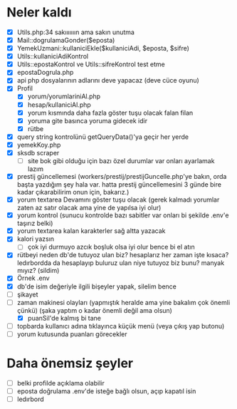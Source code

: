 # Neler kaldı
- [X] Utils.php:34 sakııııııın ama sakın unutma
- [X] Mail::dogrulamaGonder($eposta)
- [X] YemekUzmani::kullaniciEkle($kullaniciAdi, $eposta, $sifre)
- [X] Utils::kullaniciAdiKontrol
- [X] Utils::epostaKontrol ve Utils::sifreKontrol test etme
- [X] epostaDogrula.php
- [X] api php dosyalarının adlarını deve yapacaz (deve cüce oyunu)
- [X] Profil
    - [X] yorum/yorumlariniAl.php
    - [X] hesap/kullaniciAl.php
    - [X] yorum kısmında daha fazla göster tuşu olacak falan filan
    - [X] yoruma gite basınca yoruma gidecek idir
    - [X] rütbe
- [X] query string kontrolünü getQueryData()'ya geçir her yerde
- [X] yemekKoy.php
- [X] sksdb scraper
    - [ ] site bok gibi olduğu için bazı özel durumlar var onları ayarlamak lazım
- [X] prestij güncellemesi (workers/prestij/prestijGuncelle.php'ye bakın, orda başta yazdığım şey hala var. hatta prestij güncellemesini 3 günde bire kadar çıkarabilirim onun için, bakarız.)
- [X] yorum textarea Devamını göster tuşu olacak (gerek kalmadı yorumlar zaten az satır olacak ama yine de yapılsa iyi olur)
- [X] yorum kontrol (sunucu kontrolde bazı sabitler var onları bi şekilde .env'e taşırız belki)
- [X] yorum textarea kalan karakterler sağ altta yazacak
- [X] kalori yazsın
    - [ ] çok iyi durmuyo azcık boşluk olsa iyi olur bence bi el atın
- [X] rütbeyi neden db'de tutuyoz ulan biz? hesaplarız her zaman işte kısaca? ledırbordda da hesaplayıp buluruz ulan niye tutuyoz biz bunu? manyak mıyız? (sildim)
- [X] Örnek .env
- [X] db'de isim değeriyle ilgili bişeyler yapak, silelim bence
- [ ] şikayet
- [ ] zaman makinesi olayları (yapmıştık heralde ama yine bakalım çok önemli çünkü) (şaka yaptım o kadar önemli değil ama olsun)
    - [X] puanSil'de kalmış bi tane
- [ ] topbarda kullanıcı adına tıklayınca küçük menü (veya çıkış yap butonu)
- [ ] yorum kutusunda puanları görecekler

# Daha önemsiz şeyler
- [ ] belki profilde açıklama olabilir
- [ ] eposta doğrulama .env'de isteğe bağlı olsun, açıp kapatıl isin
- [ ] ledırbord